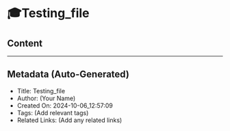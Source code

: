 # 🎓Testing_file
    
## Content 

--- 
## Metadata (Auto-Generated)

- Title: Testing_file
- Author: (Your Name)
- Created On: 2024-10-06_12:57:09
- Tags: (Add relevant tags)
- Related Links: (Add any related links)
